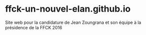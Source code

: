# ffck-un-nouvel-elan.github.io
Site web pour la candidature de Jean Zoungrana et son équipe à la présidence de la FFCK 2016
